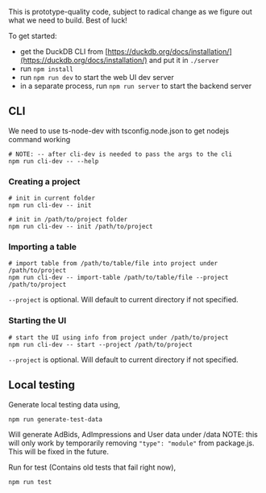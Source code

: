 This is prototype-quality code, subject to radical change as we figure out
what we need to build. Best of luck!

To get started:

- get the DuckDB CLI from [https://duckdb.org/docs/installation/](https://duckdb.org/docs/installation/) and put it in `./server`
- run `npm install`
- run `npm run dev` to start the web UI dev server
- in a separate process, run `npm run server` to start the backend server

## CLI
We need to use ts-node-dev with tsconfig.node.json to get nodejs command working
```
# NOTE: -- after cli-dev is needed to pass the args to the cli
npm run cli-dev -- --help
```

### Creating a project
```
# init in current folder
npm run cli-dev -- init
```

```
# init in /path/to/project folder
npm run cli-dev -- init /path/to/project
```

### Importing a table
```
# import table from /path/to/table/file into project under /path/to/project
npm run cli-dev -- import-table /path/to/table/file --project /path/to/project
```
`--project` is optional. Will default to current directory if not specified.

### Starting the UI
```
# start the UI using info from project under /path/to/project
npm run cli-dev -- start --project /path/to/project
```
`--project` is optional. Will default to current directory if not specified.

## Local testing
Generate local testing data using,
```
npm run generate-test-data
```
Will generate AdBids, AdImpressions and User data under /data
NOTE: this will only work by temporarily removing `"type": "module"` from package.js. This will be fixed in the future.

Run for test (Contains old tests that fail right now),
```
npm run test
```